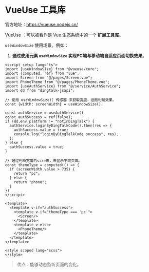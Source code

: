 # VueUse 工具库

官方地址：https://vueuse.nodejs.cn/

VueUse ：可以被看作是 Vue 生态系统中的一个 **扩展工具库**。

`useWindowSize` 使用场景，例如：

1. **通过使用元素 `useWindowSize` 实现PC端与移动端自适应页面切换效果**。

```vue
<script setup lang="ts">
import {useWindowSize} from "@vueuse/core";
import {computed, ref} from "vue";
import Screen from "@/pages/Screen.vue";
import PhoneTheme from "@/pages/PhoneTheme.vue";
import {useAuthService} from "@/service/AuthService";
import dd from "dingtalk-jsapi";

// 使用 useWindowSize() 传感器 来获取宽度，进而判断效果。
const {width: screenWidth} = useWindowSize();

const authService = useAuthService()
const authSuccess = ref(false);
if (dd.env.platform != "notInDingTalk") {
  authService.loginByDingTalkCode().then(res => {
    authSuccess.value = true;
    console.log("loginByDingTalkCode success", res);
  })
} else {
  authSuccess.value = true;
}

// 通过判断宽度的size来，来显示不同页面。
const themeType = computed(() => {
  if (screenWidth.value > 735) {
    return "pc";
  } else {
    return "phone";
  }
})
</script>

<template>
  <template v-if="authSuccess">
    <template v-if="themeType === 'pc'">
      <Screen/>
    </template>
    <template v-else>
      <PhoneTheme/>
    </template>
  </template>
</template>

<style scoped lang="scss">
</style>
```

> 优点：能够动态监听页面的变化。



